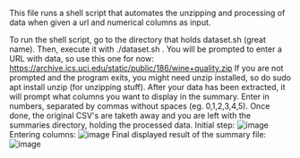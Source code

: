 This file runs a shell script that automates the unzipping and processing of data when given a url and numerical columns as input.

To run the shell script, go to the directory that holds dataset.sh (great name). Then, execute it with ./dataset.sh . You will be prompted to enter a URL with data, so use this one for now: https://archive.ics.uci.edu/static/public/186/wine+quality.zip
If you are not prompted and the program exits, you might need unzip installed, so do sudo apt install unzip (for unzipping stuff).
After your data has been extracted, it will prompt what columns you want to display in the summary. Enter in numbers, separated by commas without spaces (eg. 0,1,2,3,4,5).
Once done, the original CSV's are taketh away and you are left with the summaries directory, holding the processed data.
Initial step:
![image](https://github.com/user-attachments/assets/eaa4dcff-55df-407f-94bc-25ed6dbdb09f)
Entering columns:
![image](https://github.com/user-attachments/assets/90c2130a-6a7f-484d-841e-3c7f17357a2a)
Final displayed result of the summary file:
![image](https://github.com/user-attachments/assets/ed61d7d1-30cf-433e-bb1f-a4950cf64a71)


